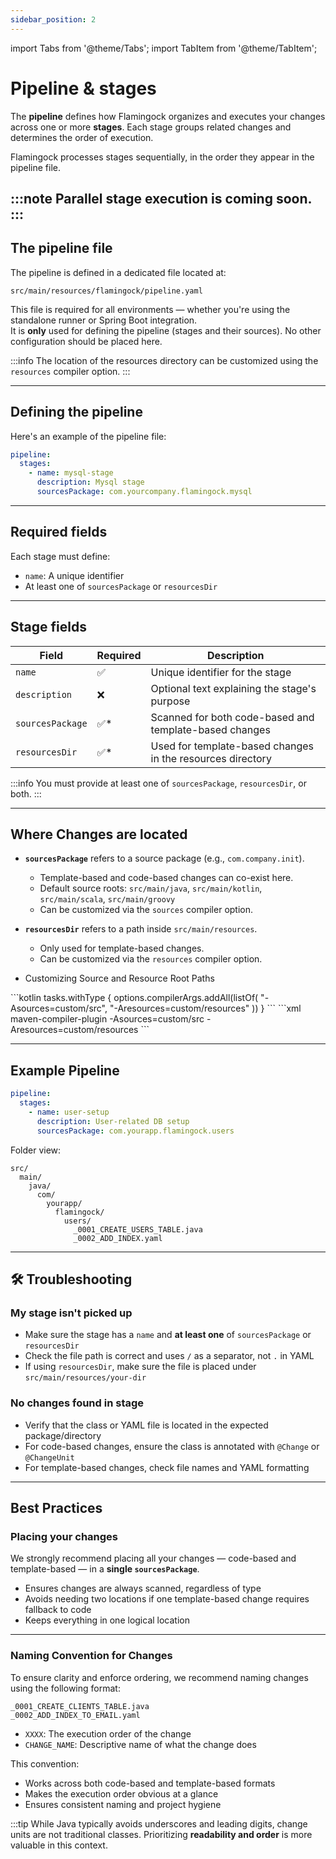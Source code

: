 ```yaml
---
sidebar_position: 2
---
```


import Tabs from '@theme/Tabs';
import TabItem from '@theme/TabItem';


# Pipeline & stages

The **pipeline** defines how Flamingock organizes and executes your changes across one or more **stages**. Each stage groups related changes and determines the order of execution.

Flamingock processes stages sequentially, in the order they appear in the pipeline file.

:::note
Parallel stage execution is coming soon.
:::
---

## The pipeline file

The pipeline is defined in a dedicated file located at:

```
src/main/resources/flamingock/pipeline.yaml
```

This file is required for all environments — whether you're using the standalone runner or Spring Boot integration.  
It is **only** used for defining the pipeline (stages and their sources). No other configuration should be placed here.

:::info
The location of the resources directory can be customized using the `resources` compiler option.
:::

---

## Defining the pipeline

Here's an example of the pipeline file:

```yaml
pipeline:
  stages:
    - name: mysql-stage
      description: Mysql stage
      sourcesPackage: com.yourcompany.flamingock.mysql
```

---

## Required fields

Each stage must define:
- `name`: A unique identifier
- At least one of `sourcesPackage` or `resourcesDir`

---

## Stage fields

| Field            | Required            | Description                                                                 |
|------------------|---------------------|-----------------------------------------------------------------------------|
| `name`           | :white_check_mark:  | Unique identifier for the stage                                             |
| `description`    | :x:                 | Optional text explaining the stage's purpose                                |
| `sourcesPackage` | :white_check_mark:* | Scanned for both code-based and template-based changes                      |
| `resourcesDir`   | :white_check_mark:* | Used for template-based changes in the resources directory                  |

:::info
You must provide at least one of `sourcesPackage`, `resourcesDir`, or both.
:::

---

## Where Changes are located

- **`sourcesPackage`** refers to a source package (e.g., `com.company.init`).  
  - Template-based and code-based changes can co-exist here.
  - Default source roots: `src/main/java`, `src/main/kotlin`, `src/main/scala`, `src/main/groovy`
  - Can be customized via the `sources` compiler option.

- **`resourcesDir`** refers to a path inside `src/main/resources`.  
  - Only used for template-based changes.
  - Can be customized via the `resources` compiler option.
  
- Customizing Source and Resource Root Paths
<Tabs groupId="gradle_maven">
    <TabItem value="gradle" label="Gradle" default>
```kotlin
tasks.withType<JavaCompile> {
    options.compilerArgs.addAll(listOf(
        "-Asources=custom/src",
        "-Aresources=custom/resources"
    ))
}
```
    </TabItem>
    <TabItem value="maven" label="Maven">
```xml
<build>
  <plugins>
    <plugin>
      <artifactId>maven-compiler-plugin</artifactId>
      <configuration>
        <compilerArgs>
          <arg>-Asources=custom/src</arg>
          <arg>-Aresources=custom/resources</arg>
        </compilerArgs>
      </configuration>
    </plugin>
  </plugins>
</build>
```
    </TabItem>
</Tabs>


---

## Example Pipeline

```yaml
pipeline:
  stages:
    - name: user-setup
      description: User-related DB setup
      sourcesPackage: com.yourapp.flamingock.users
```

Folder view:

```
src/
  main/
    java/
      com/
        yourapp/
          flamingock/
            users/
              _0001_CREATE_USERS_TABLE.java
              _0002_ADD_INDEX.yaml
```

---

## 🛠 Troubleshooting

### My stage isn't picked up
- Make sure the stage has a `name` and **at least one** of `sourcesPackage` or `resourcesDir`
- Check the file path is correct and uses `/` as a separator, not `.` in YAML
- If using `resourcesDir`, make sure the file is placed under `src/main/resources/your-dir`

### No changes found in stage
- Verify that the class or YAML file is located in the expected package/directory
- For code-based changes, ensure the class is annotated with `@Change` or `@ChangeUnit`
- For template-based changes, check file names and YAML formatting

---

## Best Practices

### Placing your changes
We strongly recommend placing all your changes — code-based and template-based — in a **single `sourcesPackage`**.
  - Ensures changes are always scanned, regardless of type
  - Avoids needing two locations if one template-based change requires fallback to code
  - Keeps everything in one logical location

---

### Naming Convention for Changes
To ensure clarity and enforce ordering, we recommend naming changes using the following format:

```
_0001_CREATE_CLIENTS_TABLE.java
_0002_ADD_INDEX_TO_EMAIL.yaml
```

- `XXXX`: The execution order of the change
- `CHANGE_NAME`: Descriptive name of what the change does

This convention:
- Works across both code-based and template-based formats
- Makes the execution order obvious at a glance
- Ensures consistent naming and project hygiene

:::tip
While Java typically avoids underscores and leading digits, change units are not traditional classes. Prioritizing **readability and order** is more valuable in this context.
